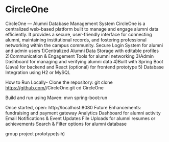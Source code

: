 # CircleOne
CircleOne — Alumni Database Management System    CircleOne is a centralized web-based platform built to manage and engage alumni data efficiently. It provides a secure, user-friendly interface for connecting alumni, maintaining institutional records, and fostering professional networking within the campus community.
Secure Login System for alumni and admin users
1)Centralized Alumni Data Storage with editable profiles
2)Communication & Engagement Tools for alumni networking
3)Admin Dashboard for managing and verifying alumni data
4)Built with Spring Boot (Java) for backend and React (optional) for frontend prototype
5) Database Integration using H2 or MySQL

How to Run Locally-
Clone the repository:
git clone https://github.com/<your-username>/CircleOne.git
cd CircleOne

Build and run using Maven:
mvn spring-boot:run

Once started, open:
http://localhost:8080
Future Enhancements:
fundraising and payment gateway
Analytics Dashboard for alumni activity
Email Notifications & Event Updates
File Uploads for alumni resumes or achievements
Search & Filter options for alumni database


group project prototype(sih)
